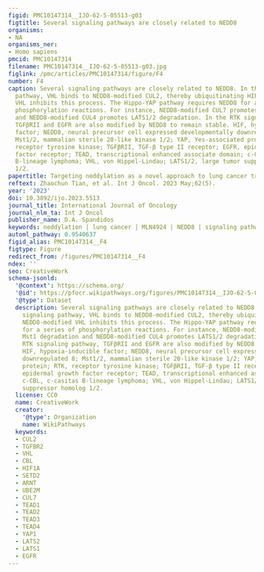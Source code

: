```yaml
---
figid: PMC10147314__IJO-62-5-05513-g03
figtitle: Several signaling pathways are closely related to NEDD8
organisms:
- NA
organisms_ner:
- Homo sapiens
pmcid: PMC10147314
filename: PMC10147314__IJO-62-5-05513-g03.jpg
figlink: /pmc/articles/PMC10147314/figure/F4
number: F4
caption: Several signaling pathways are closely related to NEDD8. In the HIF signaling
  pathway, VHL binds to NEDD8-modified CUL2, thereby ubiquitinating HIF-1α; NEDD8-modified
  VHL inhibits this process. The Hippo-YAP pathway requires NEDD8 for a series of
  phosphorylation reactions. For instance, NEDD8-modified CUL7 promotes Mst1 degradation
  and NEDD8-modified CUL4 promotes LATS1/2 degradation. In the RTK signaling pathway,
  TGFβRII and EGFR are also modified by NEDD8 to remain stable. HIF, hypoxia-inducible
  factor; NEDD8, neural precursor cell expressed developmentally downregulated 8;
  Mst1/2, mammalian sterile 20-like kinase 1/2; YAP, Yes-associated protein; RTK,
  receptor tyrosine kinase; TGFβRII, TGF-β type II receptor; EGFR, epidermal growth
  factor receptor; TEAD, transcriptional enhanced associate domain; c-CBL, c-casitas
  B-lineage lymphoma; VHL, von Hippel-Lindau; LATS1/2, large tumor suppressor homolog
  1/2.
papertitle: Targeting neddylation as a novel approach to lung cancer treatment (Review)
reftext: Zhaochun Tian, et al. Int J Oncol. 2023 May;62(5).
year: '2023'
doi: 10.3892/ijo.2023.5513
journal_title: International Journal of Oncology
journal_nlm_ta: Int J Oncol
publisher_name: D.A. Spandidos
keywords: neddylation | lung cancer | MLN4924 | NEDD8 | signaling pathway | treatment
automl_pathway: 0.9540637
figid_alias: PMC10147314__F4
figtype: Figure
redirect_from: /figures/PMC10147314__F4
ndex: ''
seo: CreativeWork
schema-jsonld:
  '@context': https://schema.org/
  '@id': https://pfocr.wikipathways.org/figures/PMC10147314__IJO-62-5-05513-g03.html
  '@type': Dataset
  description: Several signaling pathways are closely related to NEDD8. In the HIF
    signaling pathway, VHL binds to NEDD8-modified CUL2, thereby ubiquitinating HIF-1α;
    NEDD8-modified VHL inhibits this process. The Hippo-YAP pathway requires NEDD8
    for a series of phosphorylation reactions. For instance, NEDD8-modified CUL7 promotes
    Mst1 degradation and NEDD8-modified CUL4 promotes LATS1/2 degradation. In the
    RTK signaling pathway, TGFβRII and EGFR are also modified by NEDD8 to remain stable.
    HIF, hypoxia-inducible factor; NEDD8, neural precursor cell expressed developmentally
    downregulated 8; Mst1/2, mammalian sterile 20-like kinase 1/2; YAP, Yes-associated
    protein; RTK, receptor tyrosine kinase; TGFβRII, TGF-β type II receptor; EGFR,
    epidermal growth factor receptor; TEAD, transcriptional enhanced associate domain;
    c-CBL, c-casitas B-lineage lymphoma; VHL, von Hippel-Lindau; LATS1/2, large tumor
    suppressor homolog 1/2.
  license: CC0
  name: CreativeWork
  creator:
    '@type': Organization
    name: WikiPathways
  keywords:
  - CUL2
  - TGFBR2
  - VHL
  - CBL
  - HIF1A
  - SETD2
  - ARNT
  - UBE2M
  - CUL7
  - TEAD1
  - TEAD2
  - TEAD3
  - TEAD4
  - YAP1
  - LATS2
  - LATS1
  - EGFR
---
```

